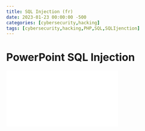 ```yaml
---
title: SQL Injection (fr)
date: 2023-01-23 00:00:00 -500
categories: [cybersecurity,hacking]
tags: [cybersecurity,hacking,PHP,SQL,SQLIjenction]
---
```


# PowerPoint SQL Injection

<embed src="/assets/pdf/Injection-SQL.pdf" type="application/pdf">

